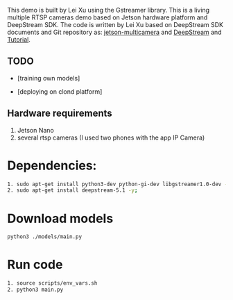 This demo is built by Lei Xu using the Gstreamer library. 
This is a living multiple RTSP cameras demo based on Jetson hardware platform and DeepStream SDK. 
The code is written by Lei Xu based on DeepStream SDK documents and Git repository as: 
[jetson-multicamera](https://github.com/NVIDIA-AI-IOT/jetson-multicamera-pipelines) and
[DeepStream](https://developer.nvidia.com/deepstream-sdk) and [Tutorial](https://developer.nvidia.com/blog/intelligent-video-analytics-deepstream-sdk-3-0/).


## TODO


- [training own models]

- [deploying on clond platform]

## Hardware requirements
 1. Jetson Nano  
 2. several rtsp cameras (I used two phones with the app IP Camera)

# Dependencies:

```bash
1. sudo apt-get install python3-dev python-gi-dev libgstreamer1.0-dev -y
2. sudo apt-get install deepstream-5.1 -y;
```

# Download models
```bash
python3 ./models/main.py
```

# Run code
```bash 
1. source scripts/env_vars.sh
2. python3 main.py
```
